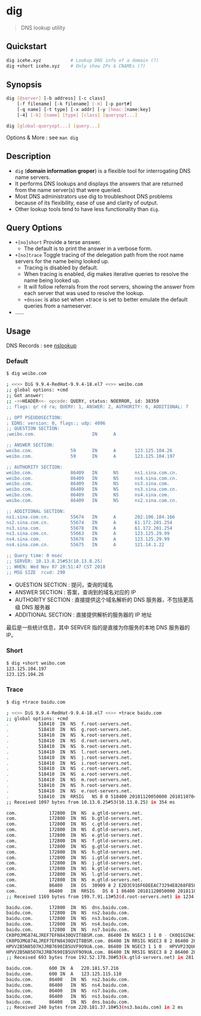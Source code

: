 # dig

> DNS lookup utility

## Quickstart

```bash
dig icehe.xyz           # Lookup DNS info of a domain (?)
dig +short icehe.xyz    # Only show IPs & CNAMEs (?)
```

## Synopsis

```bash
dig [@server] [-b address] [-c class]
    [-f filename] [-k filename] [-m] [-p port#]
    [-q name] [-t type] [-x addr] [-y [hmac:]name:key]
    [-4] [-6] [name] [type] [class] [queryopt...]
```

```bash
dig [global-queryopt...] [query...]
```

Options & More : see `man dig`

## Description

- `dig` (**domain information groper**) is a flexible tool for interrogating DNS name servers.
- It performs DNS lookups and displays the answers that are returned from the name server(s) that were queried.
- Most DNS administrators use dig to troubleshoot DNS problems because of its flexibility, ease of use and clarity of output.
- Other lookup tools tend to have less functionality than `dig`.

## Query Options

- `+[no]short` Provide a terse answer.
    - The default is to print the answer in a verbose form.
- `+[no]trace` Toggle tracing of the delegation path from the root name servers for the name being looked up.
    - Tracing is disabled by default.
    - When tracing is enabled, dig makes iterative queries to resolve the name being looked up.
    - It will follow referrals from the root servers, showing the answer from each server that was used to resolve the lookup.
    - `+dnssec` is also set when +trace is set to better emulate the default queries from a nameserver.
- ……

## Usage

DNS Records : see [nslookup](/cmd/n/nslookup.md#Records)

### Default

```bash
$ dig weibo.com

; <<>> DiG 9.9.4-RedHat-9.9.4-18.el7 <<>> weibo.com
;; global options: +cmd
;; Got answer:
;; ->>HEADER<<- opcode: QUERY, status: NOERROR, id: 38359
;; flags: qr rd ra; QUERY: 1, ANSWER: 2, AUTHORITY: 6, ADDITIONAL: 7

;; OPT PSEUDOSECTION:
; EDNS: version: 0, flags:; udp: 4096
;; QUESTION SECTION:
;weibo.com.                     IN      A

;; ANSWER SECTION:
weibo.com.              59      IN      A       123.125.104.26
weibo.com.              59      IN      A       123.125.104.197

;; AUTHORITY SECTION:
weibo.com.              86409   IN      NS      ns1.sina.com.cn.
weibo.com.              86409   IN      NS      ns4.sina.com.cn.
weibo.com.              86409   IN      NS      ns3.sina.com.
weibo.com.              86409   IN      NS      ns3.sina.com.cn.
weibo.com.              86409   IN      NS      ns4.sina.com.
weibo.com.              86409   IN      NS      ns2.sina.com.cn.

;; ADDITIONAL SECTION:
ns1.sina.com.cn.        55674   IN      A       202.106.184.166
ns2.sina.com.cn.        55674   IN      A       61.172.201.254
ns3.sina.com.           55678   IN      A       61.172.201.254
ns3.sina.com.cn.        55663   IN      A       123.125.29.99
ns4.sina.com.           55678   IN      A       123.125.29.99
ns4.sina.com.cn.        55675   IN      A       121.14.1.22

;; Query time: 0 msec
;; SERVER: 10.13.8.25#53(10.13.8.25)
;; WHEN: Wed Nov 07 20:51:47 CST 2018
;; MSG SIZE  rcvd: 290
```

- QUESTION SECTION : 提问，查询的域名
- ANSWER SECTION  : 答案，查询到的域名对应的 IP
- AUTHORITY SECTION : 直接提供这个域名解析的 DNS 服务器，不包括更高级 DNS 服务器
- ADDITIONAL SECTION : 直接提供解析的服务器的 IP 地址

最后是一些统计信息，其中 SERVER 指的是直接为你服务的本地 DNS 服务器的 IP。

### Short

```bash
$ dig +short weibo.com
123.125.104.197
123.125.104.26
```

### Trace

```bash
$ dig +trace baidu.com

; <<>> DiG 9.9.4-RedHat-9.9.4-18.el7 <<>> +trace baidu.com
;; global options: +cmd
.           518410  IN  NS  f.root-servers.net.
.           518410  IN  NS  g.root-servers.net.
.           518410  IN  NS  k.root-servers.net.
.           518410  IN  NS  d.root-servers.net.
.           518410  IN  NS  b.root-servers.net.
.           518410  IN  NS  l.root-servers.net.
.           518410  IN  NS  j.root-servers.net.
.           518410  IN  NS  i.root-servers.net.
.           518410  IN  NS  c.root-servers.net.
.           518410  IN  NS  a.root-servers.net.
.           518410  IN  NS  m.root-servers.net.
.           518410  IN  NS  h.root-servers.net.
.           518410  IN  NS  e.root-servers.net.
.           518410  IN  RRSIG   NS 8 0 518400 20181120050000 20181107040000 2134 . Np3RvppFEuYVNCJJIPBVV0MEWJf5BYaWh3cW85bg2RmXkkgSgkRSQG+H xL228jJONP/kIn/HJfr8kjufCMatXUTxFz2OVw5GQvemO32pBoIiywCm B+PO4lBDv4kMnmjm/GZ+sREJQ9Pq5/1kY0CKEPxfA+LkPPHSmnL6uOfr jatf1G8adJT7jpImoIfFg5y9CRlnU2RIQD5Xb1117o9HLUXS74osaHln 3d7s6/bxhPUdEkJSLfLBD2KbUOmFFd1uHJt/cywJClviRKgxjEySvMTZ 8ydBPSARLRlVi3NxHnvjDKxNcRP3kExSg5RRMhHG1lOhL025R2QisuBM VJQBJw==
;; Received 1097 bytes from 10.13.8.25#53(10.13.8.25) in 354 ms

com.            172800  IN  NS  a.gtld-servers.net.
com.            172800  IN  NS  b.gtld-servers.net.
com.            172800  IN  NS  c.gtld-servers.net.
com.            172800  IN  NS  d.gtld-servers.net.
com.            172800  IN  NS  e.gtld-servers.net.
com.            172800  IN  NS  f.gtld-servers.net.
com.            172800  IN  NS  g.gtld-servers.net.
com.            172800  IN  NS  h.gtld-servers.net.
com.            172800  IN  NS  i.gtld-servers.net.
com.            172800  IN  NS  j.gtld-servers.net.
com.            172800  IN  NS  k.gtld-servers.net.
com.            172800  IN  NS  l.gtld-servers.net.
com.            172800  IN  NS  m.gtld-servers.net.
com.            86400   IN  DS  30909 8 2 E2D3C916F6DEEAC73294E8268FB5885044A833FC5459588F4A9184CF C41A5766
com.            86400   IN  RRSIG   DS 8 1 86400 20181120050000 20181107040000 2134 . Er9lNB5rWnxE+9U1xUQO0k1dUzYl8qRohZF9FCXhg8mvd6F50q6w4peu 9ASYfAyu4ead4pY01pd83GEYK3iJRbTQq16hDgib5TESxna1xfvb+uJU xvM7gY3rAQYQM99b0InOdfAV50TkSUxW8WAT+kxKw6oDuazW44x8nKYW QgBP8EHbcPo60IG0kwajHnTpDR9yi8+/sPgJImMXPv7seJB7ZwXRBRBq 3F88ZE2o6jsEo7qMVkOQisD/u4cheZSqVTJ4IlVyPMPm3794U2L2TlQv sAXpVCGyrnGdgWgKJXK9rkamb2sxcBa6YnICeuz0r8t+P81QHto8DIOw zha/7g==
;; Received 1169 bytes from 199.7.91.13#53(d.root-servers.net) in 1234 ms

baidu.com.      172800  IN  NS  dns.baidu.com.
baidu.com.      172800  IN  NS  ns2.baidu.com.
baidu.com.      172800  IN  NS  ns3.baidu.com.
baidu.com.      172800  IN  NS  ns4.baidu.com.
baidu.com.      172800  IN  NS  ns7.baidu.com.
CK0POJMG874LJREF7EFN8430QVIT8BSM.com. 86400 IN NSEC3 1 1 0 - CK0Q1GIN43N1ARRC9OSM6QPQR81H5M9A NS SOA RRSIG DNSKEY NSEC3PARAM
CK0POJMG874LJREF7EFN8430QVIT8BSM.com. 86400 IN RRSIG NSEC3 8 2 86400 20181112054214 20181105043214 37490 com. VtU+mR9c9/KMSBR8+8jD4tBuYVI02LgCM0l6ajfg0IFDAqgk4pvkQeeu PUolFBvqUhq/skdRtlUSE2SLBl7NqXFu2gzeW+BGQ7qeW/H/C3S2xQfY y+vrQvZXtTGTDRSQ7iKbs+p60HkpC6yW1yO5ZkbB53GLVRmjQDGCRm0i STM=
HPVV2B5N85O7HJJRB7690IB5UVF9O9UA.com. 86400 IN NSEC3 1 1 0 - HPVVP23QUO0FP9R0A04URSICJPESKO9J NS DS RRSIG
HPVV2B5N85O7HJJRB7690IB5UVF9O9UA.com. 86400 IN RRSIG NSEC3 8 2 86400 20181114061505 20181107050505 37490 com. MfshCtX0e/9dTG4aADLEO/qU2mDpHP0/PLuP+FwCvmXMq7SszE3Uqd9i EcM3MeBJDwWSu1tx8pOtUrtB+ME+5hvnosY5lqEdKqkfHtWamITT8125 WSP2cu6UQuxaV5BlB4iLptz6TcW4fpIv3LIWwuiXUQreun61keWPu1Fv uh8=
;; Received 693 bytes from 192.52.178.30#53(k.gtld-servers.net) in 281 ms

baidu.com.      600 IN  A   220.181.57.216
baidu.com.      600 IN  A   123.125.115.110
baidu.com.      86400   IN  NS  ns2.baidu.com.
baidu.com.      86400   IN  NS  ns4.baidu.com.
baidu.com.      86400   IN  NS  ns7.baidu.com.
baidu.com.      86400   IN  NS  ns3.baidu.com.
baidu.com.      86400   IN  NS  dns.baidu.com.
;; Received 240 bytes from 220.181.37.10#53(ns3.baidu.com) in 2 ms

```
